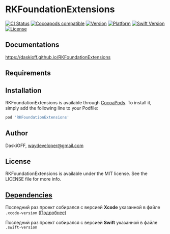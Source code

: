 # RKFoundationExtensions

[![CI Status](https://img.shields.io/travis/DaskiOFF/RKFoundationExtensions.svg?style=flat)](https://travis-ci.org/DaskiOFF/RKFoundationExtensions)
[![Cocoapods compatible](https://img.shields.io/badge/Cocoapods-compatible-4BC51D.svg?style=flat)](https://cocoapods.org/)
[![Version](https://img.shields.io/cocoapods/v/RKFoundationExtensions.svg?style=flat)](https://cocoapods.org/pods/RKFoundationExtensions)
[![Platform](https://img.shields.io/cocoapods/p/RKFoundationExtensions.svg?style=flat)](https://cocoapods.org/pods/RKFoundationExtensions)
[![Swift Version](https://img.shields.io/badge/Swift-4.1-brightgreen.svg?style=flat)](https://developer.apple.com/swift)
[![License](https://img.shields.io/cocoapods/l/RKFoundationExtensions.svg?style=flat)](https://cocoapods.org/pods/RKFoundationExtensions)

## Documentations

https://daskioff.github.io/RKFoundationExtensions

## Requirements

## Installation

RKFoundationExtensions is available through [CocoaPods](https://cocoapods.org). To install
it, simply add the following line to your Podfile:

```ruby
pod 'RKFoundationExtensions'
```

## Author

DaskiOFF, waydeveloper@gmail.com

## License

RKFoundationExtensions is available under the MIT license. See the LICENSE file for more info.

## [Dependencies](https://ios-factor.com/dependencies)
Последний раз проект собирался с версией **Xcode** указанной в файле ```.xcode-version``` ([Подробнее](https://github.com/fastlane/ci/blob/master/docs/xcode-version.md))

Последний раз проект собирался с версией **Swift** указанной в файле ```.swift-version```
